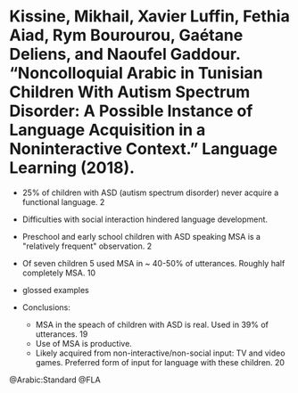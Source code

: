 # Kissine, Mikhail, Xavier Luffin, Fethia Aiad, Rym Bourourou, Gaétane Deliens, and Naoufel Gaddour. “Noncolloquial Arabic in Tunisian Children With Autism Spectrum Disorder: A Possible Instance of Language Acquisition in a Noninteractive Context.” Language Learning (2018).

- 25% of children with ASD (autism spectrum disorder) never acquire a functional language. 2
- Difficulties with social interaction hindered language development.

- Preschool and early school children with ASD speaking MSA is a "relatively frequent" observation. 2

- Of seven children 5 used MSA in ~ 40-50% of utterances. Roughly half completely MSA. 10

- glossed examples

- Conclusions:
  - MSA in the speach of children with ASD is real. Used in 39% of utterances. 19
  - Use of MSA is productive. 
  - Likely acquired from non-interactive/non-social input: TV and video games. Preferred form of input for language with these children. 20 

@Arabic:Standard
@FLA
